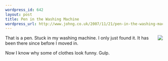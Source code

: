 ```yaml
--- 
wordpress_id: 642
layout: post
title: Pen in the Washing Machine
wordpress_url: http://www.johng.co.uk/2007/11/21/pen-in-the-washing-machine/
---
```

<a href="http://www.flickr.com/photos/jgriffin/2052501843/" title="photo sharing"><img src="http://farm3.static.flickr.com/2329/2052501843_da99c4b7e0_m.jpg" align="right" /></a>

That is a pen.
Stuck in my washing machine.
I only just found it.
It has been there since before I moved in.

Now I know why some of clothes look funny. Gulp.
<br clear="all" />

